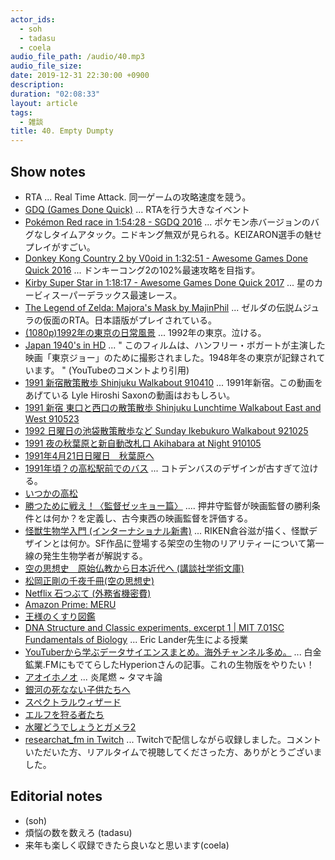 ```yaml
---
actor_ids:
  - soh
  - tadasu
  - coela
audio_file_path: /audio/40.mp3
audio_file_size: 
date: 2019-12-31 22:30:00 +0900
description: 
duration: "02:08:33"
layout: article
tags: 
  - 雑談
title: 40. Empty Dumpty
---
```


## Show notes
- RTA ... Real Time Attack. 同一ゲームの攻略速度を競う。
- [GDQ (Games Done Quick)](https://gamesdonequick.com/) ... RTAを行う大きなイベント
- [Pokémon Red race in 1:54:28 - SGDQ 2016](https://www.youtube.com/watch?v=rgcZP-uv60A) ... ポケモン赤バージョンのバグなしタイムアタック。ニドキング無双が見られる。KEIZARON選手の魅せプレイがすごい。
- [Donkey Kong Country 2 by V0oid in 1:32:51 - Awesome Games Done Quick 2016](https://www.youtube.com/watch?v=pYmyD-hR5Fc) ... ドンキーコング2の102%最速攻略を目指す。
- [Kirby Super Star in 1:18:17 - Awesome Games Done Quick 2017](https://www.youtube.com/watch?v=jxGLe3s_GQg) ... 星のカービィスーパーデラックス最速レース。
- [The Legend of Zelda: Majora's Mask by MajinPhil](https://www.youtube.com/watch?v=9pBmNcv0Mlw) ... ゼルダの伝説ムジュラの仮面のRTA。日本語版がプレイされている。
- [(1080p)1992年の東京の日常風景](https://www.youtube.com/watch?v=KJQsGpCDX54) ... 1992年の東京。泣ける。
- [Japan 1940's in HD](https://www.youtube.com/watch?v=EVbDdR9Fi90) ... " このフィルムは、ハンフリー・ボガートが主演した映画「東京ジョー」のために撮影されました。1948年冬の東京が記録されています。 " (YouTubeのコメントより引用)
- [1991 新宿散策散歩 Shinjuku Walkabout 910410](https://www.youtube.com/watch?v=xDcyg9DIceQ) ... 1991年新宿。この動画をあげている Lyle Hiroshi Saxonの動画はおもしろい。
- [1991 新宿 東口と西口の散策散歩 Shinjuku Lunchtime Walkabout East and West 910523](https://www.youtube.com/watch?v=Scc1ceipcFo)
- [1992 日曜日の池袋散策散歩など Sunday Ikebukuro Walkabout 921025](https://www.youtube.com/watch?v=BSiCUfLdogQ)
- [1991 夜の秋葉原と新自動改札口 Akihabara at Night 910105](https://www.youtube.com/watch?v=wMjbwBKQbaw)
- [1991年4月21日日曜日　秋葉原へ](https://www.youtube.com/watch?v=T0fcsgNWiIk)
- [1991年頃？の高松駅前でのバス](https://www.youtube.com/watch?v=shEdFTF9TOM) ...  コトデンバスのデザインが古すぎて泣ける。
- [いつかの高松](https://www.youtube.com/watch?v=X_zi0bukopU)
- [勝つために戦え！〈監督ゼッキョー篇〉](https://www.amazon.co.jp/dp/B072C5J9H9/) .... 押井守監督が映画監督の勝利条件とは何か？を定義し、古今東西の映画監督を評価する。
- [怪獣生物学入門 (インターナショナル新書)](https://www.amazon.co.jp/dp/4797680431) ... RIKEN倉谷滋が描く、怪獣デザインとは何か。SF作品に登場する架空の生物のリアリティーについて第一線の発生生物学者が解説する。
- [空の思想史　原始仏教から日本近代へ (講談社学術文庫) ](https://www.amazon.co.jp/dp/B01851DZNY/)
- [松岡正剛の千夜千冊(空の思想史)](https://1000ya.isis.ne.jp/0846.html)
- [Netflix 石つぶて (外務省機密費)](https://www.netflix.com/jp/title/81189824)
- [Amazon Prime: MERU](http://meru-movie.jp/)
- [王様のくすり図鑑](https://www.jiho.co.jp/shop/list/detail/tabid/272/pdid/47745/Default.aspx)
- [DNA Structure and Classic experiments, excerpt 1 | MIT 7.01SC Fundamentals of Biology](https://www.youtube.com/watch?v=P-Ry4rRdDbk) ... Eric Lander先生による授業
- [YouTuberから学ぶデータサイエンスまとめ。海外チャンネル多め。](https://qiita.com/Hyperion13fleet/items/5cedaca97fc8fa0706a2) ... 白金鉱業.FMにもでてらしたHyperionさんの記事。これの生物版をやりたい！
- [アオイホノオ](https://www.amazon.co.jp/dp/B009JZGRC2/) ... 炎尾燃 ~ タマキ論
- [銀河の死なない子供たちへ](https://www.amazon.co.jp/dp/B075M4B2B1/ref=dp-kindle-redirect?_encoding=UTF8&btkr=1)
- [スペクトラルウィザード](https://www.amazon.co.jp/dp/B07538JCN2/)
- [エルフを狩る者たち](https://www.amazon.co.jp/dp/B06XD4DZQ9/)
- [水曜どうでしょうとガメラ2](https://blog.goo.ne.jp/nobinobito/e/6c539ddf4225240c46a1d2b82dd0cd25)
- [researchat_fm in Twitch](https://www.twitch.tv/researchat_fm/) ... Twitchで配信しながら収録しました。コメントいただいた方、リアルタイムで視聴してくださった方、ありがとうございました。


## Editorial notes
- (soh)
- 煩悩の数を数えろ (tadasu)
- 来年も楽しく収録できたら良いなと思います(coela)
